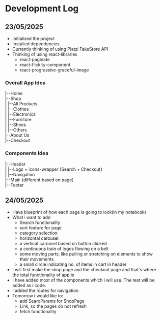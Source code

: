 # Development Log

## 23/05/2025

- Initialised the project
- Installed dependencies
- Currently thinking of using Platzi FakeStore API
- Thinking of using react-libraries
  - react-paginate
  - react-flickity-component
  - react-prograssive-graceful-image

### Overall App Idea

|--Home <br />
|--Shop <br />
| |--All Products <br />
| |--Clothes <br />
| |--Electronics <br />
| |--Furniture <br />
| |--Shoes <br />
| |--Others <br />
|--About Us <br />
|--Checkout <br />

### Components Idea

|--Header <br />
| |--Logo + icons-wrapper {Search + Checkout} <br />
| |--Navigation <br />
|--Main {different based on page} <br />
|--Footer <br />

## 24/05/2025

- Have blueprint of how each page is going to look(in my notebook)
- What i want to add
  - Search functionality
  - sort feature for page
  - category selection
  - horizontal carousel
  - a vertical carousel based on button clicked
  - a continuous train of logos flowing on a belt
  - some moving parts, like pulling or stretching on elements to show their movements
  - a small circle indicating no. of items in cart in header
- I will first make the shop page and the checkout page and that's where the total functionality of app is
- I have added most of the components which i will use. The rest will be added as i code.
- I added the routes for navigation.
- Tomorrow i would like to:
  - add SearcParams for ShopPage
  - Link, so the pages do not refresh
  - fetch functionality
